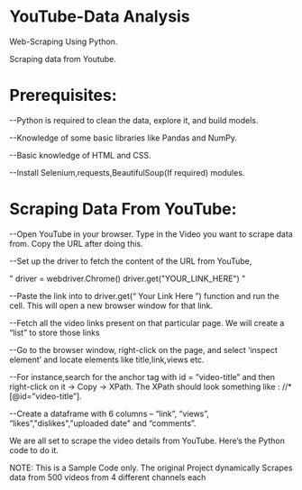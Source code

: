# YouTube-Data Analysis

Web-Scraping Using Python.

Scraping data from Youtube.

# Prerequisites:
--Python is required to clean the data, explore it, and build models.

--Knowledge of some basic libraries like Pandas and NumPy.

--Basic knowledge of HTML and CSS.

--Install Selenium,requests,BeautifulSoup(If required) modules.

# Scraping Data From YouTube:
--Open YouTube in your browser. Type in the Video you want to scrape data from. Copy the URL after doing this.

--Set up the driver to fetch the content of the URL from YouTube,

 " driver = webdriver.Chrome() 
   driver.get("YOUR_LINK_HERE") "
   
--Paste the link into to driver.get(“ Your Link Here ”) function and run the cell. This will open a new browser window for that link. 

--Fetch all the video links present on that particular page. We will create a “list” to store those links

--Go to the browser window, right-click on the page, and select ‘inspect element’ and locate elements like title,link,views etc.

--For instance,search for the anchor tag with id = ”video-title” and then right-click on it -> Copy -> XPath. The XPath should look something like : //*[@id=”video-title”].

--Create a dataframe with 6 columns – “link”, “views”, “likes”,"dislikes","uploaded date" and “comments”.

We are all set to scrape the video details from YouTube. Here’s the Python code to do it.

NOTE: This is a Sample Code only. The original Project dynamically Scrapes data from 500 videos from 4 different channels each

